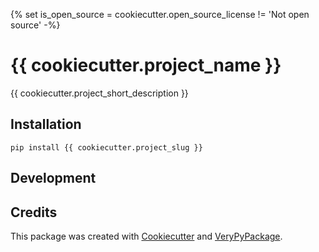 {% set is_open_source = cookiecutter.open_source_license != 'Not
open source' -%}
# {{ cookiecutter.project_name }}

{{ cookiecutter.project_short_description }}

## Installation
`pip install {{ cookiecutter.project_slug }}`

## Development


## Credits

This package was created with
[Cookiecutter](https://github.com/audreyr/cookiecutter) and
[VeryPyPackage](https://github.com/verypossible/very_pypackage).
